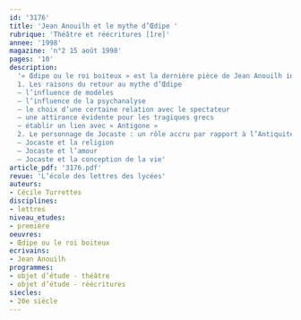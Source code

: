 ```yaml
---
id: '3176'
title: 'Jean Anouilh et le mythe d’Œdipe '
rubrique: 'Théâtre et réécritures [1re]'
annee: '1998'
magazine: 'n°2 15 août 1998'
pages: '10'
description: 
  '« Œdipe ou le roi boiteux » est la dernière pièce de Jean Anouilh inspirée par un mythe antique. Cet article s’interroge sur les motivations qui ont poussé Anouilh à faire revivre cette fable léguée par la tragédie de Sophocle et sur la place très importante de Jocaste dans la pièce.
  1. Les raisons du retour au mythe d’Œdipe
  – l’influence de modèles
  – l’influence de la psychanalyse
  – le choix d’une certaine relation avec le spectateur
  – une attirance évidente pour les tragiques grecs
  – établir un lien avec « Antigone »
  2. Le personnage de Jocaste : un rôle accru par rapport à l’Antiquité
  – Jocaste et la religion
  – Jocaste et l’amour
  – Jocaste et la conception de la vie'
article_pdf: '3176.pdf'
revue: 'L’école des lettres des lycées'
auteurs:
- Cécile Turrettes
disciplines:
- lettres
niveau_etudes:
- première
oeuvres:
- Œdipe ou le roi boiteux
ecrivains:
- Jean Anouilh
programmes:
- objet d’étude - théâtre
- objet d’étude - réécritures
siecles:
- 20e siècle
---
```

